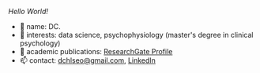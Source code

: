 _Hello World!_ 

- 👋 name: DC.
- 👀 interests: data science, psychophysiology (master's degree in clinical psychology)
- 📖 academic publications: [ResearchGate Profile](https://www.researchgate.net/profile/Deachul_Seo2)
- 📫 contact: dchlseo@gmail.com, [LinkedIn](https://www.linkedin.com/in/dchlseo/)  
<!--
**dchlseo/dchlseo** is a ✨ _special_ ✨ repository because its `README.md` (this file) appears on your GitHub profile.

Here are some ideas to get you started:

- 🔭 I’m currently working on ...
- 🌱 I’m currently learning ...
- 👯 I’m looking to collaborate on ...
- 🤔 I’m looking for help with ...
- 💬 Ask me about ...

- 😄 Pronouns: ...
- ⚡ Fun fact: ...
-->
